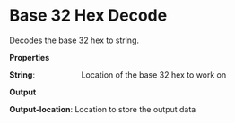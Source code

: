 # Base 32 Hex Decode

Decodes the base 32 hex to string.

 **Properties**
 

**String**:                     Location of the base 32 hex to work on

 **Output**
 

**Output-location**: Location to store the output data